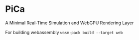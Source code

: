 # PiCa
A Minimal Real-Time Simulation and WebGPU Rendering Layer

For building webassembly `wasm-pack build --target web` 
